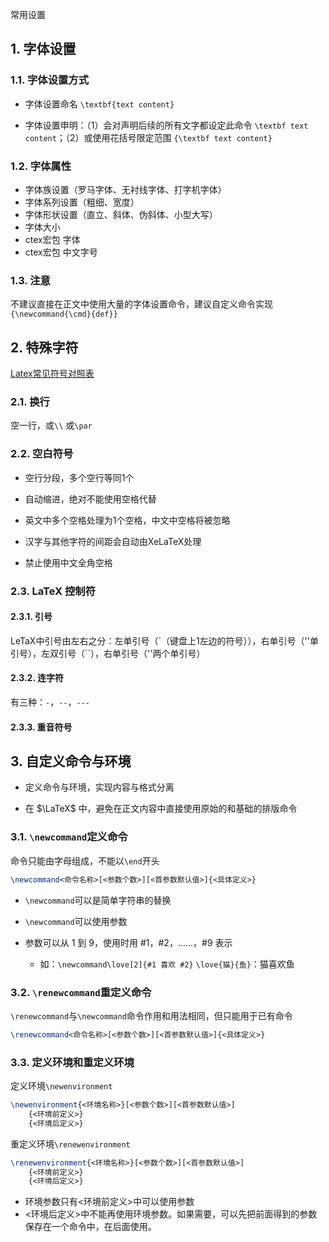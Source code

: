 常用设置

## 1. 字体设置

### 1.1. 字体设置方式 

- 字体设置命名 `\textbf{text content}`

- 字体设置申明：（1）会对声明后续的所有文字都设定此命令 `\textbf text content`；（2）或使用花括号限定范围 `{\textbf text content}`

### 1.2. 字体属性

- 字体族设置（罗马字体、无衬线字体、打字机字体）
- 字体系列设置（粗细、宽度）
- 字体形状设置（直立、斜体、伪斜体、小型大写）
- 字体大小
- ctex宏包 字体
- ctex宏包 中文字号

### 1.3. 注意

不建议直接在正文中使用大量的字体设置命令，建议自定义命令实现`{\newcommand{\cmd}{def}}`

## 2. 特殊字符

[Latex常见符号对照表]([Latex常见符号对照表_赵氏春秋-CSDN博客_latex符号表](https://blog.csdn.net/zgj926503/article/details/52757631))

### 2.1.  换行

空一行，或`\\` 或`\par`

### 2.2. 空白符号

- 空行分段，多个空行等同1个

- 自动缩进，绝对不能使用空格代替

- 英文中多个空格处理为1个空格，中文中空格将被忽略

- 汉字与其他字符的间距会自动由XeLaTeX处理

- 禁止使用中文全角空格

### 2.3. LaTeX 控制符

#### 2.3.1. 引号

LeTaX中引号由左右之分：左单引号（\`（键盘上1左边的符号）），右单引号（''单引号），左双引号（\``），右单引号（''两个单引号）

#### 2.3.2. 连字符

有三种：`-`，`--`，`---`

#### 2.3.3. 重音符号

## 3. 自定义命令与环境

- 定义命令与环境，实现内容与格式分离

- 在 $\LaTeX$ 中，避免在正文内容中直接使用原始的和基础的排版命令

### 3.1. `\newcommand`定义命令

命令只能由字母组成，不能以`\end`开头

```latex
\newcommand<命令名称>[<参数个数>][<首参数默认值>]{<具体定义>}
```

- `\newcommand`可以是简单字符串的替换

- `\newcommand`可以使用参数

- 参数可以从 1 到 9，使用时用 #1，#2，......，#9 表示

	- 如：`\newcommand\love[2]{#1 喜欢 #2}` 
	    `\love{猫}{鱼}`：猫喜欢鱼

### 3.2. `\renewcommand`重定义命令

`\renewcommand`与`\newcommand`命令作用和用法相同，但只能用于已有命令

```latex
\renewcommand<命令名称>[<参数个数>][<首参数默认值>]{<具体定义>}
```

 ### 3.3. 定义环境和重定义环境

定义环境`\newenvironment`

```latex
\newenvironment{<环境名称>}[<参数个数>][<首参数默认值>]
	{<环境前定义>}
	{<环境后定义>}
```

重定义环境`\renewenvironment`

```latex
\renewenvironment{<环境名称>}[<参数个数>][<首参数默认值>]
	{<环境前定义>}
	{<环境后定义>}
```

- 环境参数只有<环境前定义>中可以使用参数
- <环境后定义>中不能再使用环境参数。如果需要，可以先把前面得到的参数保存在一个命令中，在后面使用。
